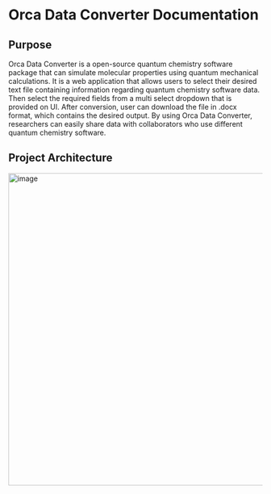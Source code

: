 # Orca Data Converter Documentation

## Purpose
Orca Data Converter is a open-source quantum chemistry software package that can simulate molecular properties using quantum mechanical calculations. It is a web application that allows users to select their desired text file containing information regarding quantum chemistry software data. Then select the required fields from a multi select dropdown that is provided on UI. After conversion, user can download the file in .docx format, which contains the desired output. By using Orca Data  Converter, researchers can easily share data with collaborators who use different quantum chemistry software.


## Project Architecture
<img width="619" alt="image" src="https://user-images.githubusercontent.com/40460915/232928171-03d4110c-db6c-4db2-80ae-caab0955e2b8.png">
